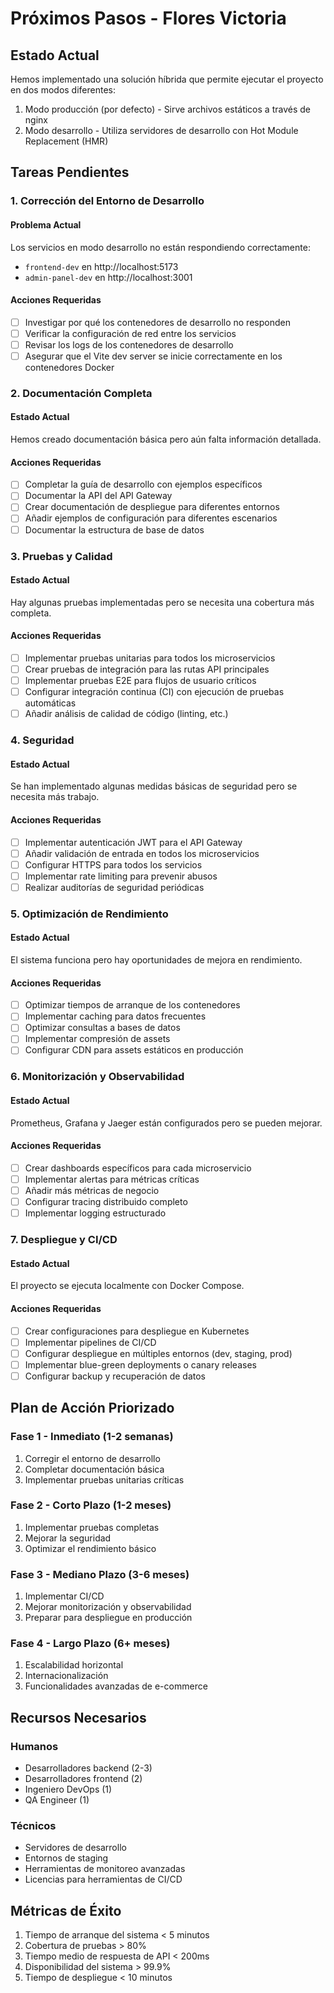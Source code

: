 # Próximos Pasos - Flores Victoria

## Estado Actual

Hemos implementado una solución híbrida que permite ejecutar el proyecto en dos modos diferentes:

1. Modo producción (por defecto) - Sirve archivos estáticos a través de nginx
2. Modo desarrollo - Utiliza servidores de desarrollo con Hot Module Replacement (HMR)

## Tareas Pendientes

### 1. Corrección del Entorno de Desarrollo

#### Problema Actual

Los servicios en modo desarrollo no están respondiendo correctamente:

- `frontend-dev` en http://localhost:5173
- `admin-panel-dev` en http://localhost:3001

#### Acciones Requeridas

- [ ] Investigar por qué los contenedores de desarrollo no responden
- [ ] Verificar la configuración de red entre los servicios
- [ ] Revisar los logs de los contenedores de desarrollo
- [ ] Asegurar que el Vite dev server se inicie correctamente en los contenedores Docker

### 2. Documentación Completa

#### Estado Actual

Hemos creado documentación básica pero aún falta información detallada.

#### Acciones Requeridas

- [ ] Completar la guía de desarrollo con ejemplos específicos
- [ ] Documentar la API del API Gateway
- [ ] Crear documentación de despliegue para diferentes entornos
- [ ] Añadir ejemplos de configuración para diferentes escenarios
- [ ] Documentar la estructura de base de datos

### 3. Pruebas y Calidad

#### Estado Actual

Hay algunas pruebas implementadas pero se necesita una cobertura más completa.

#### Acciones Requeridas

- [ ] Implementar pruebas unitarias para todos los microservicios
- [ ] Crear pruebas de integración para las rutas API principales
- [ ] Implementar pruebas E2E para flujos de usuario críticos
- [ ] Configurar integración continua (CI) con ejecución de pruebas automáticas
- [ ] Añadir análisis de calidad de código (linting, etc.)

### 4. Seguridad

#### Estado Actual

Se han implementado algunas medidas básicas de seguridad pero se necesita más trabajo.

#### Acciones Requeridas

- [ ] Implementar autenticación JWT para el API Gateway
- [ ] Añadir validación de entrada en todos los microservicios
- [ ] Configurar HTTPS para todos los servicios
- [ ] Implementar rate limiting para prevenir abusos
- [ ] Realizar auditorías de seguridad periódicas

### 5. Optimización de Rendimiento

#### Estado Actual

El sistema funciona pero hay oportunidades de mejora en rendimiento.

#### Acciones Requeridas

- [ ] Optimizar tiempos de arranque de los contenedores
- [ ] Implementar caching para datos frecuentes
- [ ] Optimizar consultas a bases de datos
- [ ] Implementar compresión de assets
- [ ] Configurar CDN para assets estáticos en producción

### 6. Monitorización y Observabilidad

#### Estado Actual

Prometheus, Grafana y Jaeger están configurados pero se pueden mejorar.

#### Acciones Requeridas

- [ ] Crear dashboards específicos para cada microservicio
- [ ] Implementar alertas para métricas críticas
- [ ] Añadir más métricas de negocio
- [ ] Configurar tracing distribuido completo
- [ ] Implementar logging estructurado

### 7. Despliegue y CI/CD

#### Estado Actual

El proyecto se ejecuta localmente con Docker Compose.

#### Acciones Requeridas

- [ ] Crear configuraciones para despliegue en Kubernetes
- [ ] Implementar pipelines de CI/CD
- [ ] Configurar despliegue en múltiples entornos (dev, staging, prod)
- [ ] Implementar blue-green deployments o canary releases
- [ ] Configurar backup y recuperación de datos

## Plan de Acción Priorizado

### Fase 1 - Inmediato (1-2 semanas)

1. Corregir el entorno de desarrollo
2. Completar documentación básica
3. Implementar pruebas unitarias críticas

### Fase 2 - Corto Plazo (1-2 meses)

1. Implementar pruebas completas
2. Mejorar la seguridad
3. Optimizar el rendimiento básico

### Fase 3 - Mediano Plazo (3-6 meses)

1. Implementar CI/CD
2. Mejorar monitorización y observabilidad
3. Preparar para despliegue en producción

### Fase 4 - Largo Plazo (6+ meses)

1. Escalabilidad horizontal
2. Internacionalización
3. Funcionalidades avanzadas de e-commerce

## Recursos Necesarios

### Humanos

- Desarrolladores backend (2-3)
- Desarrolladores frontend (2)
- Ingeniero DevOps (1)
- QA Engineer (1)

### Técnicos

- Servidores de desarrollo
- Entornos de staging
- Herramientas de monitoreo avanzadas
- Licencias para herramientas de CI/CD

## Métricas de Éxito

1. Tiempo de arranque del sistema < 5 minutos
2. Cobertura de pruebas > 80%
3. Tiempo medio de respuesta de API < 200ms
4. Disponibilidad del sistema > 99.9%
5. Tiempo de despliegue < 10 minutos
